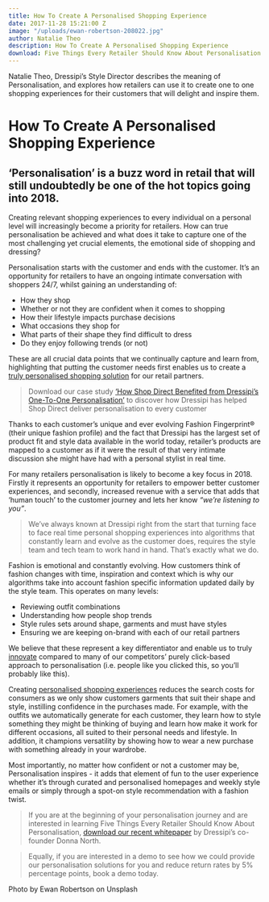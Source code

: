 ```yaml
---
title: How To Create A Personalised Shopping Experience
date: 2017-11-28 15:21:00 Z
image: "/uploads/ewan-robertson-208022.jpg"
author: Natalie Theo
description: How To Create A Personalised Shopping Experience
download: Five Things Every Retailer Should Know About Personalisation
---
```


Natalie Theo, Dressipi’s Style Director describes the meaning of Personalisation, and explores how retailers can use it to create one to one shopping experiences for their customers that will delight and inspire them.

# How To Create A Personalised Shopping Experience

## ‘Personalisation’ is a buzz word in retail that will still undoubtedly be one of the hot topics going into 2018.

Creating relevant shopping experiences to every individual on a personal level will increasingly become a priority for retailers. How can true personalisation be achieved and what does it take to capture one of the most challenging yet crucial elements, the emotional side of shopping and dressing? 

Personalisation starts with the customer and ends with the customer. It’s an opportunity for retailers to have an ongoing intimate conversation with shoppers 24/7, whilst gaining an understanding of:

* How they shop
* Whether or not they are confident when it comes to shopping
* How their lifestyle impacts purchase decisions
* What occasions they shop for
* What parts of their shape they find difficult to dress
* Do they enjoy following trends (or not)

These are all crucial data points that we continually capture and learn from, highlighting that putting the customer needs first enables us to create a [truly personalised shopping solution](https://dressipi.com/true-personalisation/) for our retail partners.

> Download our case study [‘How Shop Direct Benefited from Dressipi’s One-To-One Personalisation’](https://dressipi.com/downloads/shop-direct-case-study/) to discover how Dressipi has helped Shop Direct deliver personalisation to every customer

Thanks to each customer’s unique and ever evolving Fashion Fingerprint® (their unique fashion profile) and the fact that Dressipi has the largest set of product fit and style data available in the world today, retailer’s products are mapped to a customer as if it were the result of that very intimate discussion she might have had with a personal stylist in real time.

For many retailers personalisation is  likely to become a key focus in 2018. Firstly it represents an opportunity for retailers to empower better customer experiences, and secondly, increased revenue with a service that adds that ‘human touch’ to the customer journey and lets her know *“we’re listening to you”*.

> We’ve always known at Dressipi right from the start that turning face to face real time personal shopping experiences into algorithms that constantly learn and evolve as the customer does, requires the style team and tech team to work hand in hand. That’s exactly what we do.
 
Fashion is emotional and constantly evolving. How customers think of fashion changes with time, inspiration and context which is why our algorithms take into account fashion specific information updated daily by the style team. This operates on many levels:

* Reviewing outfit combinations
* Understanding how people shop trends
* Style rules sets around shape, garments and must have styles
* Ensuring  we are keeping on-brand with each of our retail partners

We believe that these represent a key differentiator and enable us to truly [innovate](https://dressipi.com/solutions/innovation/) compared to many of our competitors’ purely click-based approach to personalisation (i.e. people like you clicked this, so you’ll probably like this).
 
Creating [personalised shopping experiences](https://dressipi.com/true-personalisation/) reduces the search costs for consumers as we only show customers garments that suit their shape and style, instilling confidence in the purchases made. For example, with the outfits we automatically generate for each customer, they learn how to style something they might be thinking of buying and learn how make it work for different occasions, all suited to their personal needs and lifestyle. In addition, it champions versatility by showing how to wear a new purchase with something already in your wardrobe.

Most importantly, no matter how confident or not a customer may be, Personalisation inspires -  it adds that element of fun to the user experience whether it’s through curated and personalised homepages and weekly style emails or simply through a spot-on style recommendation with a fashion twist.


>If you are at the beginning of your personalisation journey and are interested in learning Five Things Every Retailer Should Know About Personalisation, [download our recent whitepaper](https://dressipi.com/downloads/five-things-every-retailer-should-know-about-personalisation-whitepaper/) by Dressipi’s co-founder Donna North.

>Equally, if you are interested in a demo to see how we could provide our personalisation solutions for you and reduce return rates by 5% percentage points, book a demo today.

Photo by Ewan Robertson on Unsplash

